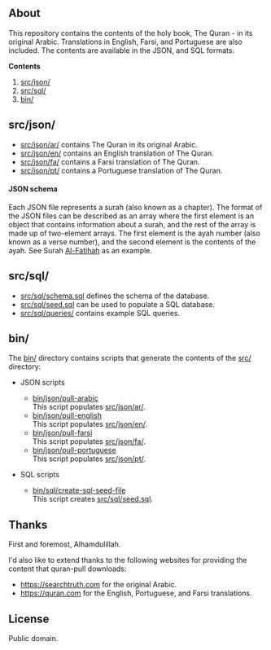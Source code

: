## About

This repository contains the contents of the holy book, The Quran - in its original
Arabic. Translations in English, Farsi, and Portuguese are also included. The contents
are available in the JSON, and SQL formats.

**Contents**

1. [src/json/](#srcjson-directory)
2. [src/sql/](#srcsql-directory)
3. [bin/](#bin-directory)

## <a id='srcjson-directory'>src/json/</a>

* [src/json/ar/](src/json/ar/) contains The Quran in its original Arabic.
* [src/json/en/](src/json/en/) contains an English translation of The Quran.
* [src/json/fa/](src/json/fa/) contains a Farsi translation of The Quran.
* [src/json/pt/](src/json/pt/) contains a Portuguese translation of The Quran.

#### JSON schema

Each JSON file represents a surah (also known as a chapter). The format of the JSON
files can be described as an array where the first element is an object that contains
information about a surah, and the rest of the array is made up of two-element arrays.
The first element is the ayah number (also known as a verse number), and the second
element is the contents of the ayah. See Surah [Al-Fatihah](src/json/en/1.json) as
an example.

## <a id='srcsql-directory'>src/sql/</a>

* [src/sql/schema.sql](src/sql/schema.sql) defines the schema of the database.
* [src/sql/seed.sql](src/sql/seed.sql) can be used to populate a SQL database.
* [src/sql/queries/](src/sql/queries) contains example SQL queries.

## <a id='bin-directory'>bin/</a>

The [bin/](bin/) directory contains scripts that generate the contents of the
[src/](src/) directory:

* JSON scripts
  * [bin/json/pull-arabic](bin/json/pull-arabic) <br>
    This script populates [src/json/ar/](src/json/ar/).
  * [bin/json/pull-english](bin/json/pull-english) <br>
    This script populates [src/json/en/](src/json/en/).
  * [bin/json/pull-farsi](bin/json/pull-farsi) <br>
    This script populates [src/json/fa/](src/json/fa/).
  * [bin/json/pull-portuguese](bin/json/pull-portuguese) <br>
    This script populates [src/json/pt/](src/json/pt/).

* SQL scripts
  * [bin/sql/create-sql-seed-file](bin/sql/create-sql-seed-file) <br>
    This script creates [src/sql/seed.sql](src/sql/seed.sql).

## Thanks

First and foremost, Alhamdulillah.

I'd also like to extend thanks to the following websites for providing
the content that quran-pull downloads:

  * https://searchtruth.com for the original Arabic.
  * https://quran.com for the English, Portuguese, and Farsi translations.

## License

Public domain.
